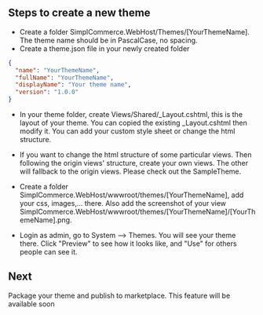 ## Steps to create a new theme
- Create a folder SimplCommerce.WebHost/Themes/[YourThemeName]. The theme name should be in PascalCase, no spacing.
- Create a theme.json file in your newly created folder

```json
{
  "name": "YourThemeName",
  "fullName": "YourThemeName",
  "displayName": "Your theme name",
  "version": "1.0.0"
}
```
- In your theme folder, create Views/Shared/_Layout.cshtml, this is the layout of your theme. You can copied the existing _Layout.cshtml then modify it. You can add your custom style sheet or change the html structure.

- If you want to change the html structure of some particular views. Then following the origin views' structure, create your own views. The other will fallback to the origin views.  Please check out the SampleTheme. 

- Create a folder SimplCommerce.WebHost/wwwroot/themes/[YourThemeName], add your css, images,... there. Also add the screenshot of your view SimplCommerce.WebHost/wwwroot/themes/[YourThemeName]/[YourThemeName].png.

- Login as admin, go to System --> Themes. You will see your theme there. Click "Preview" to see how it looks like, and "Use" for others people can see it.

## Next

Package your theme and publish to marketplace. This feature will be available soon

